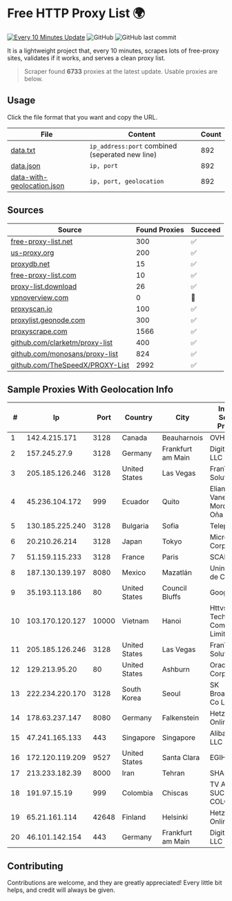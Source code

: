 
# Free HTTP Proxy List 🌍

[![Every 10 Minutes Update](https://github.com/mertguvencli/http-proxy-list/actions/workflows/main.yml/badge.svg?branch=main)](https://github.com/mertguvencli/http-proxy-list/actions/workflows/main.yml)
![GitHub](https://img.shields.io/github/license/mertguvencli/http-proxy-list)
![GitHub last commit](https://img.shields.io/github/last-commit/mertguvencli/http-proxy-list)

It is a lightweight project that, every 10 minutes, scrapes lots of free-proxy sites, validates if it works, and serves a clean proxy list.


> Scraper found **6733** proxies at the latest update. Usable proxies are below.

## Usage

Click the file format that you want and copy the URL.


|File|Content|Count|
|----|-------|-----|
|[data.txt](https://raw.githubusercontent.com/mertguvencli/http-proxy-list/main/proxy-list/data.txt)|`ip_address:port` combined (seperated new line)|892|
|[data.json](https://raw.githubusercontent.com/mertguvencli/http-proxy-list/main/proxy-list/data.json)|`ip, port`|892|
|[data-with-geolocation.json](https://raw.githubusercontent.com/mertguvencli/http-proxy-list/main/proxy-list/data-with-geolocation.json)|`ip, port, geolocation`|892|

## Sources

|Source|Found Proxies|Succeed|
|------|-------------|-------|
|[free-proxy-list.net](https://free-proxy-list.net)|300|✅|
|[us-proxy.org](https://www.us-proxy.org)|200|✅|
|[proxydb.net](http://proxydb.net)|15|✅|
|[free-proxy-list.com](https://free-proxy-list.com/?page=&port=&type%5B%5D=http&type%5B%5D=https&up_time=0&search=Search)|10|✅|
|[proxy-list.download](https://www.proxy-list.download/HTTP)|26|✅|
|[vpnoverview.com](https://vpnoverview.com/privacy/anonymous-browsing/free-proxy-servers)|0|🚫|
|[proxyscan.io](https://www.proxyscan.io)|100|✅|
|[proxylist.geonode.com](https://proxylist.geonode.com/api/proxy-list?limit=300&page=1&sort_by=lastChecked&sort_type=desc&protocols=http,https)|300|✅|
|[proxyscrape.com](https://api.proxyscrape.com/v2/?request=displayproxies&protocol=http&timeout=10000&country=all&ssl=all&anonymity=all)|1566|✅|
|[github.com/clarketm/proxy-list](https://raw.githubusercontent.com/clarketm/proxy-list/master/proxy-list-raw.txt)|400|✅|
|[github.com/monosans/proxy-list](https://raw.githubusercontent.com/monosans/proxy-list/main/proxies/http.txt)|824|✅|
|[github.com/TheSpeedX/PROXY-List](https://raw.githubusercontent.com/TheSpeedX/PROXY-List/master/http.txt)|2992|✅|


## Sample Proxies With Geolocation Info

|#|Ip|Port|Country|City|Internet Service Provider|
|-|--|----|-------|----|-------------------------|
|1|142.4.215.171|3128|Canada|Beauharnois|OVH SAS|
|2|157.245.27.9|3128|Germany|Frankfurt am Main|DigitalOcean, LLC|
|3|205.185.126.246|3128|United States|Las Vegas|FranTech Solutions|
|4|45.236.104.172|999|Ecuador|Quito|Eliana Vanessa Morocho Oña|
|5|130.185.225.240|3128|Bulgaria|Sofia|Telepoint Ltd|
|6|20.210.26.214|3128|Japan|Tokyo|Microsoft Corporation|
|7|51.159.115.233|3128|France|Paris|SCALEWAY|
|8|187.130.139.197|8080|Mexico|Mazatlán|Uninet S.A. de C.V.|
|9|35.193.113.186|80|United States|Council Bluffs|Google LLC|
|10|103.170.120.127|10000|Vietnam|Hanoi|Httvserver Technology Company Limited|
|11|205.185.126.246|3128|United States|Las Vegas|FranTech Solutions|
|12|129.213.95.20|80|United States|Ashburn|Oracle Corporation|
|13|222.234.220.170|3128|South Korea|Seoul|SK Broadband Co Ltd|
|14|178.63.237.147|8080|Germany|Falkenstein|Hetzner Online GmbH|
|15|47.241.165.133|443|Singapore|Singapore|Alibaba.com LLC|
|16|172.120.119.209|9527|United States|Santa Clara|EGIHosting|
|17|213.233.182.39|8000|Iran|Tehran|SHARIF-EDU|
|18|191.97.15.19|999|Colombia|Chiscas|TV AZTECA SUCURSAL COLOMBIA|
|19|65.21.161.114|42648|Finland|Helsinki|Hetzner Online GmbH|
|20|46.101.142.154|443|Germany|Frankfurt am Main|DigitalOcean, LLC|



## Contributing

Contributions are welcome, and they are greatly appreciated! Every
little bit helps, and credit will always be given.

